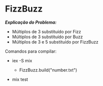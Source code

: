 # FizzBuzz

***Explicação do Problema:***

- Múltiplos de 3 substituído por Fizz
- Múltiplos de 3 substituído por Buzz
- Múltiplos de 3 e 5 substituído por FizzBuzz


Comandos para compilar:
- iex -S mix
   - FizzBuzz.build("number.txt")

- mix test

